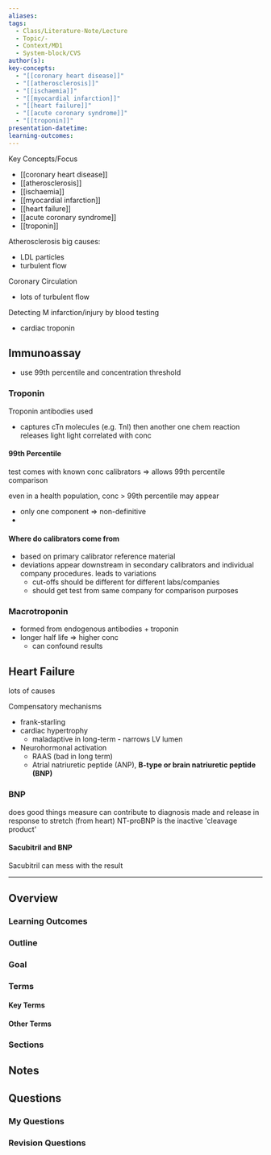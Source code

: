 ```yaml
---
aliases: 
tags:
  - Class/Literature-Note/Lecture
  - Topic/-
  - Context/MD1
  - System-block/CVS
author(s): 
key-concepts:
  - "[[coronary heart disease]]"
  - "[[atherosclerosis]]"
  - "[[ischaemia]]"
  - "[[myocardial infarction]]"
  - "[[heart failure]]"
  - "[[acute coronary syndrome]]"
  - "[[troponin]]"
presentation-datetime: 
learning-outcomes:
---
```


Key Concepts/Focus
- [[coronary heart disease]]
- [[atherosclerosis]]
- [[ischaemia]]
- [[myocardial infarction]]
- [[heart failure]]
- [[acute coronary syndrome]]
- [[troponin]]


Atherosclerosis
big causes:
- LDL particles
- turbulent flow

Coronary Circulation
- lots of turbulent flow


Detecting M infarction/injury by blood testing
- cardiac troponin


## Immunoassay
- use 99th percentile and concentration threshold
### Troponin
Troponin antibodies used
- captures cTn molecules (e.g. TnI)
then another one
chem reaction releases light
light correlated with conc

#### 99th Percentile
test comes with known conc calibrators => allows 99th percentile comparison

even in a health population, conc > 99th percentile may appear
- only one component => non-definitive
- 
#### Where do calibrators come from
- based on primary calibrator reference material
- deviations appear downstream in secondary calibrators and individual company procedures. leads to variations
	- cut-offs should be different for different labs/companies
	- should get test from same company for comparison purposes


### Macrotroponin
- formed from endogenous antibodies + troponin
- longer half life => higher conc
	- can confound results

## Heart Failure
lots of causes

Compensatory mechanisms
- frank-starling
- cardiac hypertrophy
	- maladaptive in long-term - narrows LV lumen
- Neurohormonal activation
	- RAAS (bad in long term)
	- Atrial natriuretic peptide (ANP), **B-type or brain natriuretic peptide (BNP)**

### BNP
does good things
measure can contribute to diagnosis
made and release in response to stretch (from heart)
NT-proBNP is the inactive 'cleavage product'

#### Sacubitril and BNP
Sacubitril can mess with the result


---
## Overview
### Learning Outcomes

### Outline

### Goal

### Terms
#### Key Terms

#### Other Terms

### Sections


## Notes


## Questions

### My Questions
### Revision Questions




